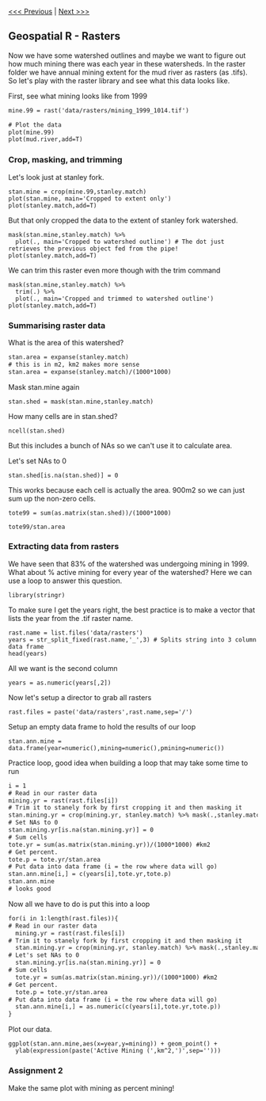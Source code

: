 [<<< Previous](Part4.md) | [Next >>>](Part6.md)  

## Geospatial R - Rasters

Now we have some watershed outlines and maybe we want to figure out how much mining there was each year in these watersheds. 
In the raster folder we have annual mining extent for the mud river as rasters (as .tifs). 
So let's play with the raster library and see what this data looks like. 

First, see what mining looks like from 1999
```diff
mine.99 = rast('data/rasters/mining_1999_1014.tif')

# Plot the data
plot(mine.99)
plot(mud.river,add=T)
```

### Crop, masking, and trimming

Let's look just at stanley fork. 
```
stan.mine = crop(mine.99,stanley.match)
plot(stan.mine, main='Cropped to extent only')
plot(stanley.match,add=T)
```
But that only cropped the data to the extent of stanley fork watershed. 
```
mask(stan.mine,stanley.match) %>% 
  plot(., main='Cropped to watershed outline') # The dot just retrieves the previous object fed from the pipe!
plot(stanley.match,add=T)
```
We can trim this raster even more though with the trim command
```
mask(stan.mine,stanley.match) %>% 
  trim(.) %>%
  plot(., main='Cropped and trimmed to watershed outline')
plot(stanley.match,add=T)
```

### Summarising raster data

What is the area of this watershed?
```diff
stan.area = expanse(stanley.match) 
# this is in m2, km2 makes more sense
stan.area = expanse(stanley.match)/(1000*1000)
```
Mask stan.mine again
```
stan.shed = mask(stan.mine,stanley.match)
```
How many cells are in stan.shed? 
```
ncell(stan.shed)
```
But this includes a bunch of NAs so we can't use it to calculate area. 

Let's set NAs to 0
```
stan.shed[is.na(stan.shed)] = 0
```
This works because each cell is actually the area. 900m2 so we can just sum up the non-zero cells. 
```
tote99 = sum(as.matrix(stan.shed))/(1000*1000)

tote99/stan.area
```

### Extracting data from rasters 

We have seen that 83% of the watershed was undergoing mining in 1999. 
What about % active mining for every year of the watershed? 
Here we can use a loop to answer this question. 

```
library(stringr)
```
To make sure I get the years right, the best practice is to make a vector that lists the year from the .tif raster name. 
```
rast.name = list.files('data/rasters')
years = str_split_fixed(rast.name,'_',3) # Splits string into 3 column data frame
head(years)
```
All we want is the second column
```
years = as.numeric(years[,2])
```
Now let's setup a director to grab all rasters
```
rast.files = paste('data/rasters',rast.name,sep='/')
```
Setup an empty data frame to hold the results of our loop
```
stan.ann.mine = data.frame(year=numeric(),mining=numeric(),pmining=numeric())
```
Practice loop, good idea when building a loop that may take some time to run
```diff
i = 1
# Read in our raster data 
mining.yr = rast(rast.files[i])
# Trim it to stanely fork by first cropping it and then masking it
stan.mining.yr = crop(mining.yr, stanley.match) %>% mask(.,stanley.match)
# Set NAs to 0
stan.mining.yr[is.na(stan.mining.yr)] = 0
# Sum cells
tote.yr = sum(as.matrix(stan.mining.yr))/(1000*1000) #km2
# Get percent.
tote.p = tote.yr/stan.area
# Put data into data frame (i = the row where data will go)
stan.ann.mine[i,] = c(years[i],tote.yr,tote.p)
stan.ann.mine 
# looks good
```
Now all we have to do is put this into a loop
```diff
for(i in 1:length(rast.files)){
# Read in our raster data 
  mining.yr = rast(rast.files[i])
# Trim it to stanely fork by first cropping it and then masking it
  stan.mining.yr = crop(mining.yr, stanley.match) %>% mask(.,stanley.match)
# Let's set NAs to 0
  stan.mining.yr[is.na(stan.mining.yr)] = 0
# Sum cells
  tote.yr = sum(as.matrix(stan.mining.yr))/(1000*1000) #km2
# Get percent.
  tote.p = tote.yr/stan.area
# Put data into data frame (i = the row where data will go)
  stan.ann.mine[i,] = as.numeric(c(years[i],tote.yr,tote.p))
}
```

Plot our data.
```
ggplot(stan.ann.mine,aes(x=year,y=mining)) + geom_point() +
  ylab(expression(paste('Active Mining (',km^2,')',sep='')))
```


### Assignment 2

Make the same plot with mining as percent mining!
